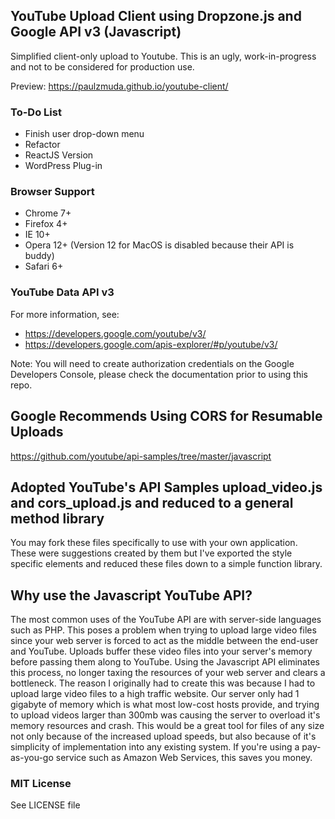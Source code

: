 ## YouTube Upload Client using Dropzone.js and Google API v3 (Javascript)

Simplified client-only upload to Youtube.  This is an ugly, work-in-progress and not to be considered for production use.

Preview: https://paulzmuda.github.io/youtube-client/

### To-Do List
- Finish user drop-down menu 
- Refactor
- ReactJS Version
- WordPress Plug-in

### Browser Support

- Chrome 7+
- Firefox 4+
- IE 10+
- Opera 12+ (Version 12 for MacOS is disabled because their API is buddy)
- Safari 6+

### YouTube Data API v3

For more information, see:
- https://developers.google.com/youtube/v3/
- https://developers.google.com/apis-explorer/#p/youtube/v3/

Note: You will need to create authorization credentials on the Google Developers Console, please check the documentation prior to using this repo.

## Google Recommends Using CORS for Resumable Uploads

https://github.com/youtube/api-samples/tree/master/javascript

## Adopted YouTube's API Samples upload_video.js and cors_upload.js and reduced to a general method library

You may fork these files specifically to use with your own application. These were suggestions created by them but I've exported the style specific elements and reduced these files down to a simple function library.

## Why use the Javascript YouTube API?

The most common uses of the YouTube API are with server-side languages such as PHP.  This poses a problem when trying to upload large video files since your web server is forced to act as the middle between the end-user and YouTube.  Uploads buffer these video files into your server's memory before passing them along to YouTube.  Using the Javascript API eliminates this process, no longer taxing the resources of your web server and clears a bottleneck.  The reason I originally had to create this was because I had to upload large video files to a high traffic website. Our server only had 1 gigabyte of memory which is what most low-cost hosts provide, and trying to upload videos larger than 300mb was causing the server to overload it's memory resources and crash.  This would be a great tool for files of any size not only because of the increased upload speeds, but also because of it's simplicity of implementation into any existing system.  If you're using a pay-as-you-go service such as Amazon Web Services, this saves you money.

### MIT License

See LICENSE file
